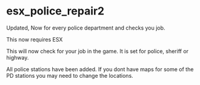# esx_police_repair2
Updated, Now for every police department and checks you job.


This now requires ESX

This will now check for your job in the game. It is set for police, sheriff or highway.

All police stations have been added. If you dont have maps for some of the PD stations you may need to change the locations. 
